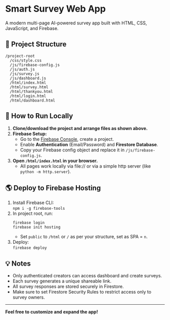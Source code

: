 # Smart Survey Web App

A modern multi-page AI-powered survey app built with HTML, CSS, JavaScript, and Firebase.

## 📁 Project Structure

```
/project-root
  /css/style.css
  /js/firebase-config.js
  /js/auth.js
  /js/survey.js
  /js/dashboard.js
  /html/index.html
  /html/survey.html
  /html/thankyou.html
  /html/login.html
  /html/dashboard.html
```

## 🚀 How to Run Locally

1. **Clone/download the project and arrange files as shown above.**
2. **Firebase Setup:**
   - Go to the [Firebase Console](https://console.firebase.google.com/), create a project.
   - Enable **Authentication** (Email/Password) and **Firestore Database**.
   - Copy your Firebase config object and replace it in `/js/firebase-config.js`.
3. **Open `/html/index.html` in your browser.**
   - All pages work locally via file:// or via a simple http server (like `python -m http.server`).

## 🌎 Deploy to Firebase Hosting

1. Install Firebase CLI:  
   `npm i -g firebase-tools`
2. In project root, run:
   ```
   firebase login
   firebase init hosting
   ```
   - Set `public` to `/html` or `/` as per your structure, set as SPA = `n`.
3. Deploy:  
   `firebase deploy`

## 💡 Notes

- Only authenticated creators can access dashboard and create surveys.
- Each survey generates a unique shareable link.
- All survey responses are stored securely in Firestore.
- Make sure to set Firestore Security Rules to restrict access only to survey owners.

---

**Feel free to customize and expand the app!**